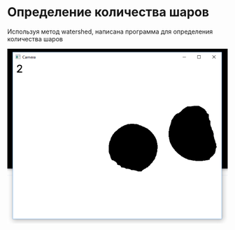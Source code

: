 # Определение количества шаров

Используя метод watershed, написана программа для определения количества шаров

<img src="./example.png">
